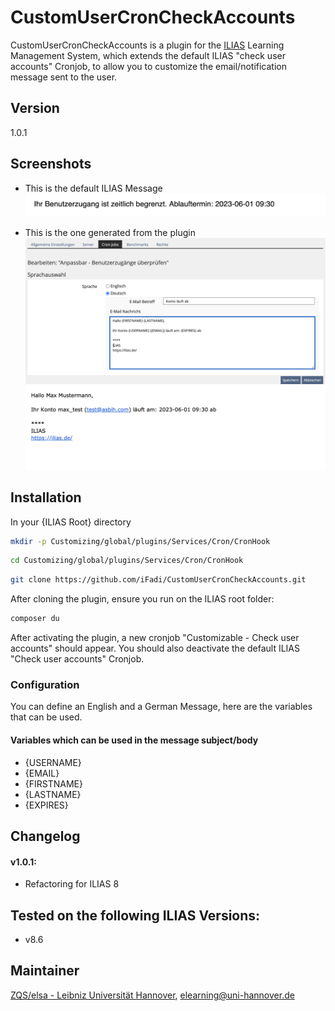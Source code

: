 # CustomUserCronCheckAccounts
CustomUserCronCheckAccounts is a plugin for the [ILIAS](https://www.ilias.de/) Learning Management System, which extends the default ILIAS "check user accounts" Cronjob,
to allow you to customize the email/notification message sent to the user.

## Version
1.0.1

## Screenshots
* This is the default ILIAS Message
![Settings](screenshots/custom_acc_exp_cron_2.png)


* This is the one generated from the plugin
![Settings](screenshots/custom_acc_exp_cron_1.png)
![Settings](screenshots/custom_acc_exp_cron_3.png)


## Installation
In your {ILIAS Root} directory
```bash
mkdir -p Customizing/global/plugins/Services/Cron/CronHook
```
```bash
cd Customizing/global/plugins/Services/Cron/CronHook
```
```bash
git clone https://github.com/iFadi/CustomUserCronCheckAccounts.git
```

After cloning the plugin, ensure you run on the ILIAS root folder:
```bash
composer du
```

After activating the plugin, a new cronjob "Customizable - Check user accounts" should appear. You should also deactivate the default ILIAS "Check user accounts" Cronjob.

### Configuration

You can define an English and a German Message, here are the variables that can be used. 
#### Variables which can be used in the message subject/body
* {USERNAME}
* {EMAIL}
* {FIRSTNAME}
* {LASTNAME}
* {EXPIRES}

## Changelog

#### v1.0.1:
* Refactoring for ILIAS 8

## Tested on the following ILIAS Versions:
* v8.6

## Maintainer
[ZQS/elsa - Leibniz Universität Hannover](https://www.zqs.uni-hannover.de/de/zqs/team-kontakt/elsa/), [elearning@uni-hannover.de](mailto:elearning@uni-hannover.de)

